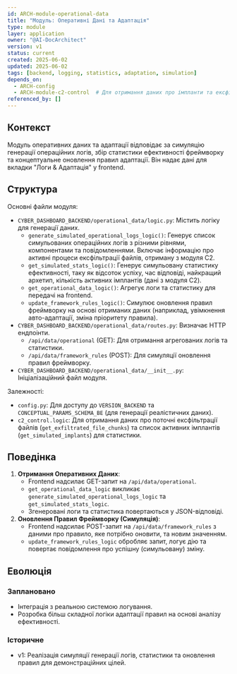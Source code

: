 ```yaml
---
id: ARCH-module-operational-data
title: "Модуль: Оперативні Дані та Адаптація"
type: module
layer: application
owner: "@AI-DocArchitect"
version: v1
status: current
created: 2025-06-02
updated: 2025-06-02
tags: [backend, logging, statistics, adaptation, simulation]
depends_on:
  - ARCH-config
  - ARCH-module-c2-control  # Для отримання даних про імпланти та ексфільтрацію
referenced_by: []
---
```

## Контекст
Модуль оперативних даних та адаптації відповідає за симуляцію генерації операційних логів, збір статистики ефективності фреймворку та концептуальне оновлення правил адаптації. Він надає дані для вкладки "Логи & Адаптація" у frontend.

## Структура
Основні файли модуля:
- `CYBER_DASHBOARD_BACKEND/operational_data/logic.py`: Містить логіку для генерації даних.
    - `generate_simulated_operational_logs_logic()`: Генерує список симульованих операційних логів з різними рівнями, компонентами та повідомленнями. Включає інформацію про активні процеси ексфільтрації файлів, отриману з модуля C2.
    - `get_simulated_stats_logic()`: Генерує симульовану статистику ефективності, таку як відсоток успіху, час відповіді, найкращий архетип, кількість активних імплантів (дані з модуля C2).
    - `get_operational_data_logic()`: Агрегує логи та статистику для передачі на frontend.
    - `update_framework_rules_logic()`: Симулює оновлення правил фреймворку на основі отриманих даних (наприклад, увімкнення авто-адаптації, зміна пріоритету правила).
- `CYBER_DASHBOARD_BACKEND/operational_data/routes.py`: Визначає HTTP ендпоінти.
    - `/api/data/operational` (GET): Для отримання агрегованих логів та статистики.
    - `/api/data/framework_rules` (POST): Для симуляції оновлення правил фреймворку.
- `CYBER_DASHBOARD_BACKEND/operational_data/__init__.py`: Ініціалізаційний файл модуля.

Залежності:
- `config.py`: Для доступу до `VERSION_BACKEND` та `CONCEPTUAL_PARAMS_SCHEMA_BE` (для генерації реалістичних даних).
- `c2_control.logic`: Для отримання даних про поточні ексфільтрації файлів (`get_exfiltrated_file_chunks`) та список активних імплантів (`get_simulated_implants`) для статистики.

## Поведінка
1.  **Отримання Оперативних Даних**:
    - Frontend надсилає GET-запит на `/api/data/operational`.
    - `get_operational_data_logic` викликає `generate_simulated_operational_logs_logic` та `get_simulated_stats_logic`.
    - Згенеровані логи та статистика повертаються у JSON-відповіді.
2.  **Оновлення Правил Фреймворку (Симуляція)**:
    - Frontend надсилає POST-запит на `/api/data/framework_rules` з даними про правило, яке потрібно оновити, та новим значенням.
    - `update_framework_rules_logic` обробляє запит, логує дію та повертає повідомлення про успішну (симульовану) зміну.

## Еволюція
### Заплановано
- Інтеграція з реальною системою логування.
- Розробка більш складної логіки адаптації правил на основі аналізу ефективності.
### Історичне
- v1: Реалізація симуляції генерації логів, статистики та оновлення правил для демонстраційних цілей. 